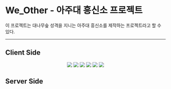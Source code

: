 # We_Other - 아주대 흥신소 프로젝트

이 프로젝트는 대나무숲 성격을 지니는 아주대 흥신소를
제작하는 프로젝트라고 할 수 있다.

---

## Client Side

<p align = "center">
    <img src="https://img.shields.io/badge/React-v18.0.0-blue?logo=React"/></a>
    <img src="https://img.shields.io/badge/TypeScript-v4.6.3-skyblue?logo=TypeScript&logoColor=skyblue"/></a>
    <img src="https://img.shields.io/badge/NextJs-v12.1.4-white?logo=Next.js&logoColor=white"/></a>
    <img src="https://img.shields.io/badge/Redux-v8.0.2-blueviolet?style=flat-square&logo=Redux&logoColor=blueviolet"/></a>
    <img src="https://img.shields.io/badge/ReduxToolKit-v1.8.2-violet?style=flat-square&logo=Redux&logoColor=violet"/></a>
    <img src="https://img.shields.io/badge/ReactQuery-v3.34.19-FF4154?style=flat-square&logo=ReactQuery&logoColor=#FF4154"/></a>
</p>

## Server Side
